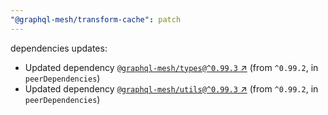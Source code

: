 ```yaml
---
"@graphql-mesh/transform-cache": patch
---
```

dependencies updates:
  - Updated dependency [`@graphql-mesh/types@^0.99.3` ↗︎](https://www.npmjs.com/package/@graphql-mesh/types/v/0.99.3) (from `^0.99.2`, in `peerDependencies`)
  - Updated dependency [`@graphql-mesh/utils@^0.99.3` ↗︎](https://www.npmjs.com/package/@graphql-mesh/utils/v/0.99.3) (from `^0.99.2`, in `peerDependencies`)
